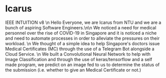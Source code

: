 # Icarus
IEEE INTUITION v8 \n
Hello Everyone, we are Icarus from NTU and we are a bunch of aspiring Software Engineers.\n\n
We noticed a need for medical personnel over the rise of COVID-19 in Singapore and it is noticed a niche and need to automate processes in order to alleviate the pressures on their workload. \n
We thought of a simple idea to help Singapore's doctors issue Medical Certificates (MC) through the use of a Telegram Bot alongside a Cloud Service. \n
We built a Convolutional Neural Network to help with Image Classification and through the use of keras/tensorflow and a self made program, we predict on an image fed to us to determine the status of the submission (i.e. whether to give an Medical Certificate or not.)
